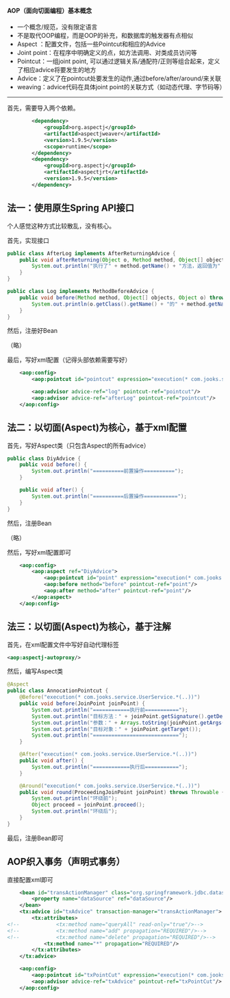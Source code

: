 #### AOP（面向切面编程）基本概念

- 一个概念/规范，没有限定语言
- 不是取代OOP编程，而是OOP的补充，和数据库的触发器有点相似
- Aspect ：配置文件，包括一些Pointcut和相应的Advice
- Joint point：在程序中明确定义的点，如方法调用、对类成员访问等
- Pointcut：一组joint point, 可以通过逻辑关系/通配符/正则等组合起来，定义 了相应advice将要发生的地方
- Advice：定义了在pointcut处要发生的动作,通过before/after/around/来关联
- weaving：advice代码在具体joint point的关联方式（如动态代理、字节码等）

---

首先，需要导入两个依赖。

```xml
		<dependency>
            <groupId>org.aspectj</groupId>
            <artifactId>aspectjweaver</artifactId>
            <version>1.9.5</version>
            <scope>runtime</scope>
        </dependency>
        <dependency>
            <groupId>org.aspectj</groupId>
            <artifactId>aspectjrt</artifactId>
            <version>1.9.5</version>
        </dependency>
```

## 法一：使用原生Spring API接口

个人感觉这种方式比较散乱，没有核心。

首先，实现接口

```java
public class AfterLog implements AfterReturningAdvice {
    public void afterReturning(Object o, Method method, Object[] objects, Object o1) throws Throwable {
        System.out.println("执行了" + method.getName() + "方法，返回值为" + o);
    }
}
```

```java
public class Log implements MethodBeforeAdvice {
    public void before(Method method, Object[] objects, Object o) throws Throwable {
        System.out.println(o.getClass().getName() + "的" + method.getName());
    }
}
```

然后，注册好Bean

（略）

最后，写好xml配置（记得头部依赖需要写好）

```xml
	<aop:config>
        <aop:pointcut id="pointcut" expression="execution(* com.jooks.service.UserServiceImpl.*(..))"/>

        <aop:advisor advice-ref="log" pointcut-ref="pointcut"/>
        <aop:advisor advice-ref="afterLog" pointcut-ref="pointcut"/>
    </aop:config>
```

## 法二：以切面(Aspect)为核心，基于xml配置

首先，写好Aspect类（只包含Aspect的所有advice）

```java
public class DiyAdvice {
    public void before() {
        System.out.println("==========前置操作==========");
    }

    public void after() {
        System.out.println("==========后置操作===========");
    }
}
```

然后，注册Bean

（略）

然后，写好xml配置即可

```xml
    <aop:config>
        <aop:aspect ref="DiyAdvice">
            <aop:pointcut id="point" expression="execution(* com.jooks.service.UserService.*(..))"/>
            <aop:before method="before" pointcut-ref="point"/>
            <aop:after method="after" pointcut-ref="point"/>
        </aop:aspect>
    </aop:config>
```

## 法三：以切面(Aspect)为核心，基于注解

首先，在xml配置文件中写好自动代理标签

```xml
<aop:aspectj-autoproxy/>
```

然后，编写Aspect类

```java
@Aspect
public class AnnocationPointcut {
    @Before("execution(* com.jooks.service.UserService.*(..))")
    public void before(JoinPoint joinPoint) {
        System.out.println("============执行前===========");
        System.out.println("目标方法：" + joinPoint.getSignature().getDeclaringTypeName() + "." + joinPoint.getSignature().getName());
        System.out.println("参数：" + Arrays.toString(joinPoint.getArgs()));
        System.out.println("目标对象：" + joinPoint.getTarget());
        System.out.println("============================");
    }

    @After("execution(* com.jooks.service.UserService.*(..))")
    public void after() {
        System.out.println("============执行后===========");
    }

    @Around("execution(* com.jooks.service.UserService.*(..))")
    public void round(ProceedingJoinPoint joinPoint) throws Throwable {
        System.out.println("环绕前");
        Object proceed = joinPoint.proceed();
        System.out.println("环绕后");
    }
}
```

最后，注册Bean即可

## AOP织入事务（声明式事务）

直接配置xml即可

```xml
	<bean id="transActionManager" class="org.springframework.jdbc.datasource.DataSourceTransactionManager">
        <property name="dataSource" ref="dataSource"/>
    </bean>    
	<tx:advice id="txAdvice" transaction-manager="transActionManager">
        <tx:attributes>
<!--            <tx:method name="queryAll" read-only="true"/>-->
<!--            <tx:method name="add" propagation="REQUIRED"/>-->
<!--            <tx:method name="delete" propagation="REQUIRED"/>-->
            <tx:method name="*" propagation="REQUIRED"/>
        </tx:attributes>
    </tx:advice>

    <aop:config>
        <aop:pointcut id="txPointCut" expression="execution(* com.jooks.dao.*.*(..))"/>
        <aop:advisor advice-ref="txAdvice" pointcut-ref="txPointCut"/>
    </aop:config>
```
